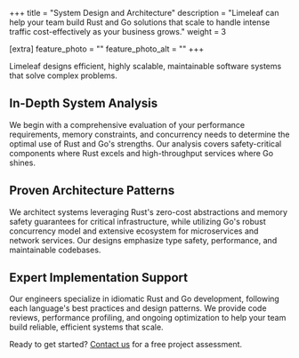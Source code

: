 +++
title = "System Design and Architecture"
description = "Limeleaf can help your team build Rust and Go solutions that scale to handle intense traffic cost-effectively as your business grows."
weight = 3

[extra]
feature_photo = ""
feature_photo_alt = ""
+++

Limeleaf designs efficient, highly scalable, maintainable software systems that solve complex problems.

<!-- more -->

## In-Depth System Analysis

We begin with a comprehensive evaluation of your performance requirements, memory constraints, and concurrency needs to determine the optimal use of Rust and Go's strengths. Our analysis covers safety-critical components where Rust excels and high-throughput services where Go shines.

## Proven Architecture Patterns

We architect systems leveraging Rust's zero-cost abstractions and memory safety guarantees for critical infrastructure, while utilizing Go's robust concurrency model and extensive ecosystem for microservices and network services. Our designs emphasize type safety, performance, and maintainable codebases.

## Expert Implementation Support

Our engineers specialize in idiomatic Rust and Go development, following each language's best practices and design patterns. We provide code reviews, performance profiling, and ongoing optimization to help your team build reliable, efficient systems that scale.

Ready to get started? [Contact us](/contact/ "Contact us") for a free project assessment.

